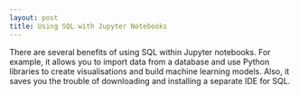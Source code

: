 ```yaml
---
layout: post
title: Using SQL with Jupyter Notebooks
---
```


There are several benefits of using SQL within Jupyter notebooks. For example, it allows you to import data from a database and use Python libraries to create visualisations and build machine learning models. Also, it saves you the trouble of downloading and installing a separate IDE for SQL.
